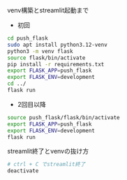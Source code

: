 
venv構築とstreamlit起動まで
 - 初回
``` sh
cd push_flask
sudo apt install python3.12-venv
python3 -m venv flask
source flask/bin/activate
pip install -r requirements.txt
export FLASK_APP=push_flask
export FLASK_ENV=development
cd ../
flask run
```
 - 2回目以降
``` sh
source push_flask/flask/bin/activate
export FLASK_APP=push_flask
export FLASK_ENV=development
flask run
```

streamlit終了とvenvの抜け方
``` sh
# ctrl + C でstreamlit終了
deactivate
```